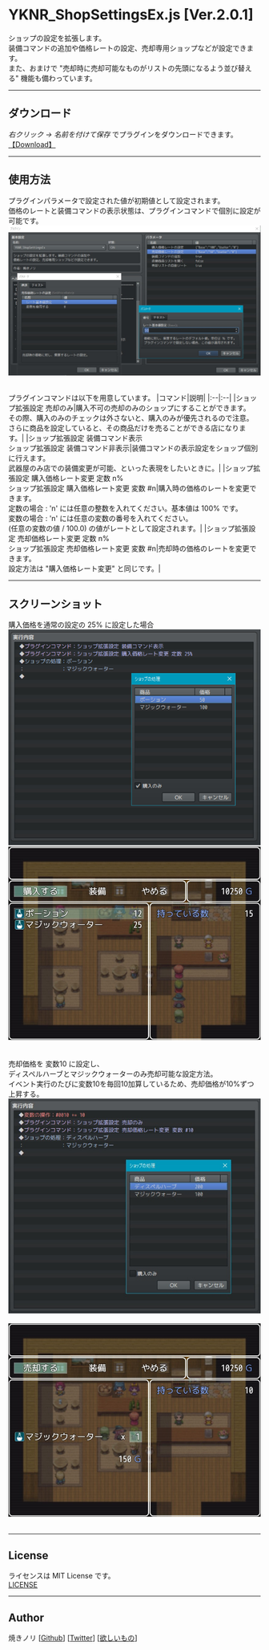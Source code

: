 # YKNR_ShopSettingsEx.js [Ver.2.0.1]
ショップの設定を拡張します。  
装備コマンドの追加や価格レートの設定、売却専用ショップなどが設定できます。  
また、おまけで "売却時に売却可能なものがリストの先頭になるよう並び替える" 機能も備わっています。

---

<!-- ここからURL一覧 -->
[LICENSE]: ./LICENSE
[【Download】]: https://raw.githubusercontent.com/Yakinori0424/RPGMakerMVPlugins/master/plugins/YKNR_ShopSettingsEx/YKNR_ShopSettingsEx.js
<!-- ここまでURL一覧 -->

## ダウンロード
*右クリック → 名前を付けて保存* でプラグインをダウンロードできます。  
[【Download】][]

---
## 使用方法
プラグインパラメータで設定された値が初期値として設定されます。  
価格のレートと装備コマンドの表示状態は、プラグインコマンドで個別に設定が可能です。
![](./res/YKNR_ShopSettingsEx_01.jpg)<br><br>

プラグインコマンドは以下を用意しています。
|コマンド|説明|
|:--|:--|
|ショップ拡張設定 売却のみ|購入不可の売却のみのショップにすることができます。<br>その際、購入のみのチェックは外さないと、購入のみが優先されるので注意。<br>さらに商品を設定していると、その商品だけを売ることができる店になります。|
|ショップ拡張設定 装備コマンド表示<br>ショップ拡張設定 装備コマンド非表示|装備コマンドの表示設定をショップ個別に行えます。<br>武器屋のみ店での装備変更が可能、といった表現をしたいときに。|
|ショップ拡張設定 購入価格レート変更 定数 n%<br>ショップ拡張設定 購入価格レート変更 変数 #n|購入時の価格のレートを変更できます。<br>定数の場合 : 'n' には任意の整数を入れてください。基本値は 100% です。<br>変数の場合 : 'n' には任意の変数の番号を入れてください。<br>(任意の変数の値 / 100.0) の値がレートとして設定されます。|
|ショップ拡張設定 売却価格レート変更 定数 n%<br>ショップ拡張設定 売却価格レート変更 変数 #n|売却時の価格のレートを変更できます。<br>設定方法は "購入価格レート変更" と同じです。|

---
## スクリーンショット
購入価格を通常の設定の 25% に設定した場合  
![](./res/YKNR_ShopSettingsEx_02-1.jpg)<br>
![](./res/YKNR_ShopSettingsEx_02-2.jpg)<br><br>
<br>
売却価格を 変数10 に設定し、  
ディスペルハーブとマジックウォーターのみ売却可能な設定方法。  
イベント実行のたびに変数10を毎回10加算しているため、売却価格が10%ずつ上昇する。  
![](./res/YKNR_ShopSettingsEx_03-1.jpg)<br><br>
![](./res/YKNR_ShopSettingsEx_03-2.jpg)<br><br>

---
## License
ライセンスは MIT License です。  
[LICENSE][]

---
## Author
焼きノリ
[[Github](https://github.com/Yakinori0424/RPGMakerMVPlugins)]
[[Twitter](https://twitter.com/Noritake0424)]
[[欲しいもの](https://www.amazon.jp/hz/wishlist/ls/3HAY7QN91DUF2?ref_=wl_share)]
